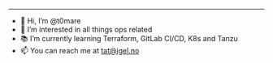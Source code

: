 ***
- 👋 Hi, I’m @t0mare
- 👀 I’m interested in all things ops related 
- 📚 I’m currently learning Terraform, GitLab CI/CD, K8s and Tanzu
- 📫 You can reach me at tat@igel.no

<!---
t0mare/t0mare is a ✨ special ✨ repository because its `README.md` (this file) appears on your GitHub profile.
You can click the Preview link to take a look at your changes.
--->
